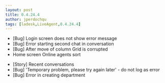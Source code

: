 ```yaml
---
layout: post
title: 0.4.24.4
author: jperdochqu
tags: [ladesk,LiveAgent,0.4.24.4]
---
```


- [Bug] Login screen does not show error message
- [Bug] Error starting second chat in conversation
- [Bug] After move of column Grid is corrupted
- Home screen Online agents sort

<!--more-->

- [Story] Recent conversations
- [Bug] 'Temporary problem, please try again later' - do not log as error
- [Bug] Error in creating department
